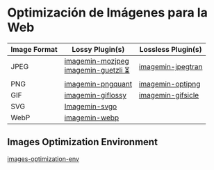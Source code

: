 # Optimización de Imágenes para la Web

<div class="devsite-table-wrapper">
  <table>
    <thead>
      <tr>
        <th>Image Format</th>
        <th>Lossy Plugin(s)</th>
        <th>Lossless Plugin(s)</th>
      </tr>
    </thead>
    <tbody>
      <tr>
        <td>JPEG</td>
        <td>
          <a href="https://www.npmjs.com/package/imagemin-mozjpeg">imagemin-mozjpeg</a> <br>
          <a href="https://github.com/imagemin/imagemin-guetzli">imagemin-guetzli ⏳</a>
        </td>
        <td><a href="https://www.npmjs.com/package/imagemin-jpegtran">imagemin-jpegtran</a></td>
      </tr>
      <tr>
        <td>PNG</td>
        <td><a href="https://www.npmjs.com/package/imagemin-pngquant">imagemin-pngquant</a></td>
        <td><a href="https://www.npmjs.com/package/imagemin-optipng">imagemin-optipng</a></td>
      </tr>
      <tr>
        <td>GIF</td>
        <td><a href="https://www.npmjs.com/package/imagemin-giflossy">imagemin-giflossy</a></td>
        <td><a href="https://www.npmjs.com/package/imagemin-gifsicle">imagemin-gifsicle</a></td>
      </tr>
      <tr>
        <td>SVG</td>
        <td><a href="https://www.npmjs.com/package/imagemin-svgo">Imagemin-svgo</a></td>
        <td></td>
      </tr>
      <tr>
        <td>WebP</td>
        <td><a href="https://www.npmjs.com/package/imagemin-webp">imagemin-webp</a></td>
        <td></td>
      </tr>
    </tbody>
  </table>
</div>

## Images Optimization Environment

[images-optimization-env](https://github.com/nucliweb/images-optimization-env)